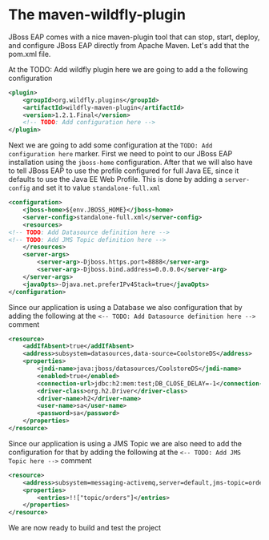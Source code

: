 # The maven-wildfly-plugin

JBoss EAP comes with a nice maven-plugin tool that can stop, start, deploy, and configure JBoss EAP directly from Apache Maven. Let's add that the pom.xml file.

At the TODO: Add wildfly plugin here we are going to add a the following configuration

~~~xml
<plugin>
    <groupId>org.wildfly.plugins</groupId>
    <artifactId>wildfly-maven-plugin</artifactId>
    <version>1.2.1.Final</version>
    <!-- TODO: Add configuration here -->
</plugin>
~~~

Next we are going to add some configuration at the `TODO: Add configuration here` marker. First we need to point to our JBoss EAP installation using the `jboss-home` configuration. After that we will also have to tell JBoss EAP to use the profile configured for full Java EE, since it defaults to use the Java EE Web Profile. This is done by adding a `server-config` and set it to value `standalone-full.xml`

~~~xml
<configuration>
    <jboss-home>${env.JBOSS_HOME}</jboss-home>
    <server-config>standalone-full.xml</server-config>
    <resources>
<!-- TODO: Add Datasource definition here -->
<!-- TODO: Add JMS Topic definition here -->
    </resources>
    <server-args>
        <server-arg>-Djboss.https.port=8888</server-arg>
        <server-arg>-Djboss.bind.address=0.0.0.0</server-arg>
    </server-args>
    <javaOpts>-Djava.net.preferIPv4Stack=true</javaOpts>
</configuration>
~~~

Since our application is using a Database we also configuration that by adding the following at the `<-- TODO: Add Datasource definition here -->` comment

~~~xml
<resource>
    <addIfAbsent>true</addIfAbsent>
    <address>subsystem=datasources,data-source=CoolstoreDS</address>
    <properties>
        <jndi-name>java:jboss/datasources/CoolstoreDS</jndi-name>
        <enabled>true</enabled>
        <connection-url>jdbc:h2:mem:test;DB_CLOSE_DELAY=-1</connection-url>
        <driver-class>org.h2.Driver</driver-class>
        <driver-name>h2</driver-name>
        <user-name>sa</user-name>
        <password>sa</password>
    </properties>
</resource>
~~~

Since our application is using a JMS Topic we are also need to add the configuration for that by adding the following at the `<-- TODO: Add JMS Topic here -->` comment

~~~xml
<resource>
    <address>subsystem=messaging-activemq,server=default,jms-topic=orders</address>
    <properties>
        <entries>!!["topic/orders"]</entries>
    </properties>
</resource>
~~~

We are now ready to build and test the project  


